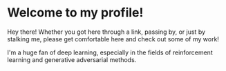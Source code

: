 # Welcome to my profile!

Hey there! Whether you got here through a link, passing by, or just by stalking me, please get comfortable here and check out some of my work!

I'm a huge fan of deep learning, especially in the fields of reinforcement learning and generative adversarial methods.
